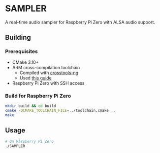 # SAMPLER

A real-time audio sampler for Raspberry Pi Zero with ALSA audio support.

## Building

### Prerequisites
- CMake 3.10+
- ARM cross-compilation toolchain
    - Compiled with [crosstools-ng](https://crosstool-ng.github.io/)
    - Used [this guide](https://www.programmersought.com/article/565710029574/)
- Raspberry Pi Zero with SSH access

### Build for Raspberry Pi Zero
```bash
mkdir build && cd build
cmake -DCMAKE_TOOLCHAIN_FILE=../toolchain.cmake ..
make
```
## Usage

```bash
# On Raspberry Pi Zero
./SAMPLER
```
